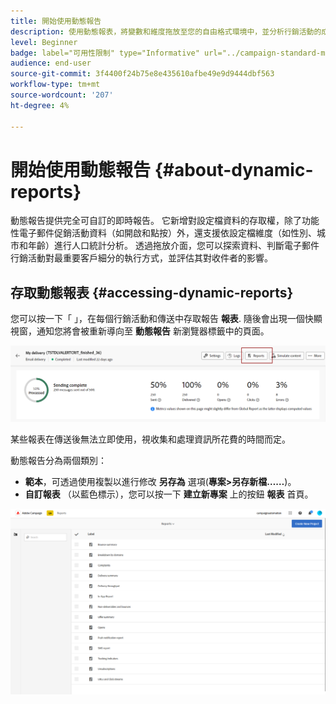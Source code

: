 ```yaml
---
title: 開始使用動態報告
description: 使用動態報表，將變數和維度拖放至您的自由格式環境中，並分析行銷活動的成功。
level: Beginner
badge: label="可用性限制" type="Informative" url="../campaign-standard-migration-home.md" tooltip="僅限Campaign Standard已移轉的使用者"
audience: end-user
source-git-commit: 3f4400f24b75e8e435610afbe49e9d9444dbf563
workflow-type: tm+mt
source-wordcount: '207'
ht-degree: 4%

---
```


# 開始使用動態報告 {#about-dynamic-reports}

動態報告提供完全可自訂的即時報告。 它新增對設定檔資料的存取權，除了功能性電子郵件促銷活動資料（如開啟和點按）外，還支援依設定檔維度（如性別、城市和年齡）進行人口統計分析。 透過拖放介面，您可以探索資料、判斷電子郵件行銷活動對最重要客戶細分的執行方式，並評估其對收件者的影響。

## 存取動態報表 {#accessing-dynamic-reports}

您可以按一下「 」，在每個行銷活動和傳送中存取報告 **報表**. 隨後會出現一個快顯視窗，通知您將會被重新導向至 **動態報告** 新瀏覽器標籤中的頁面。

![](assets/campaign_reports_access.png)

某些報表在傳送後無法立即使用，視收集和處理資訊所花費的時間而定。

動態報告分為兩個類別：

* **範本**，可透過使用複製以進行修改 **另存為** 選項(**專案>另存新檔……**)。
* **自訂報表** （以藍色標示），您可以按一下 **建立新專案** 上的按鈕 **報表** 首頁。

![](assets/dynamic_report_overview.png)
